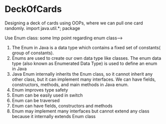 # DeckOfCards
Designing a deck of cards using OOPs, where we can pull one card randomly.
import java.util.*; package

Use Enum class:
some Imp point regarding enum class-->

1. The Enum in Java is a data type which contains a fixed set of constants( group of constants).
2. Enums are used to create our own data type like classes. The enum data type (also known as Enumerated Data Type) is used to define an enum in Java
3. Java Enum internally inherits the Enum class, so it cannot inherit any other class, but it can implement many interfaces. We can have fields, constructors, methods, and main methods in Java enum.
4. Enum improves type safety
5. Enum can be easily used in switch
6. Enum can be traversed
7. Enum can have fields, constructors and methods
8. Enum may implement many interfaces but cannot extend any class because it internally extends Enum class
